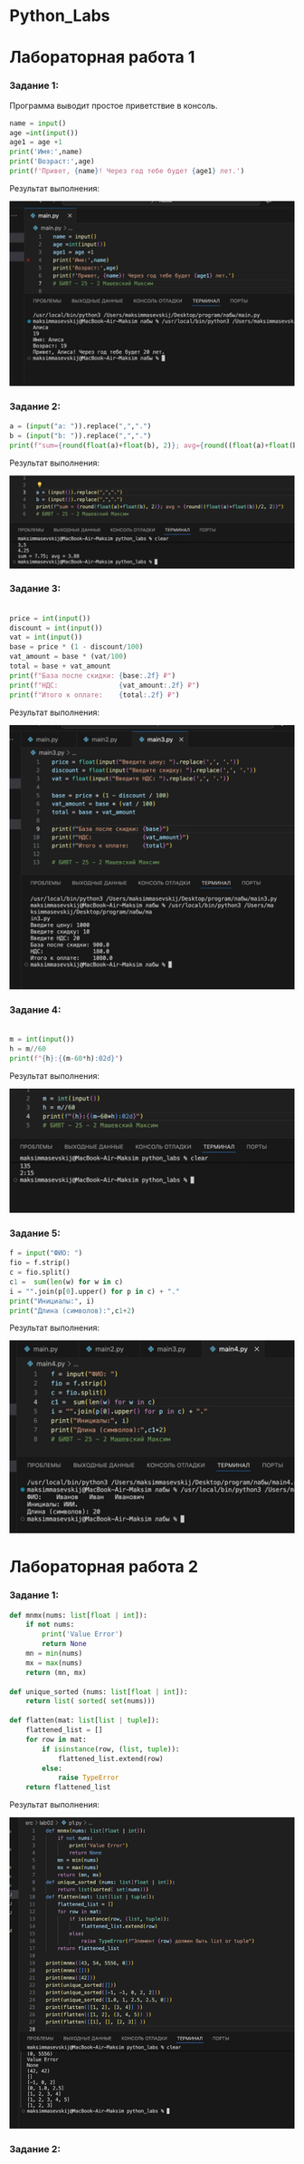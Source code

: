 <h1>Python_Labs</h1>

# Лабораторная работа 1
### Задание 1:

Программа выводит простое приветствие в консоль.
```python
name = input()
age =int(input())
age1 = age +1
print('Имя:',name)
print('Возраст:',age)
print(f'Привет, {name}! Через год тебе будет {age1} лет.')
```
Результат выполнения:

![1.jpg](misc/img/lab01/1.jpg)

### Задание 2: 

```python
a = (input("a: ")).replace(",",".")
b = (input("b: ")).replace(",",".")
print(f"sum={round(float(a)+float(b), 2)}; avg={round((float(a)+float(b))/2, 2)}")
```
Результат выполнения:

![2.png](misc/img/lab01/2.png)

### Задание 3: 
```python

price = int(input())
discount = int(input())
vat = int(input())
base = price * (1 - discount/100)
vat_amount = base * (vat/100)
total = base + vat_amount
print(f"База после скидки: {base:.2f} ₽")
print(f"НДС:               {vat_amount:.2f} ₽")
print(f"Итого к оплате:    {total:.2f} ₽")
```
Результат выполнения:

![3.jpg](misc/img/lab01/3.jpg)

### Задание 4: 
```python

m = int(input())
h = m//60
print(f"{h}:{(m-60*h):02d}")
```
Результат выполнения:

![4.png](misc/img/lab01/4.png)

### Задание 5:
```python
f = input("ФИО: ")
fio = f.strip()
c = fio.split()
с1 =  sum(len(w) for w in c)
i = "".join(p[0].upper() for p in c) + "."
print("Инициалы:", i)
print("Длина (символов):",с1+2)
```
Результат выполнения:

![5.jpg](misc/img/lab01/5.jpg)

# Лабораторная работа 2
### Задание 1:

```python
def mnmx(nums: list[float | int]):
    if not nums:  
        print('Value Error')
        return None  
    mn = min(nums)
    mx = max(nums)
    return (mn, mx)
    
def unique_sorted (nums: list[float | int]):
    return list( sorted( set(nums)))

def flatten(mat: list[list | tuple]):
    flattened_list = []
    for row in mat:
        if isinstance(row, (list, tuple)):
            flattened_list.extend(row)
        else:
            raise TypeError
    return flattened_list
```
Результат выполнения:

![image1.png](misc/img/lab02/image1.png)

### Задание 2:
